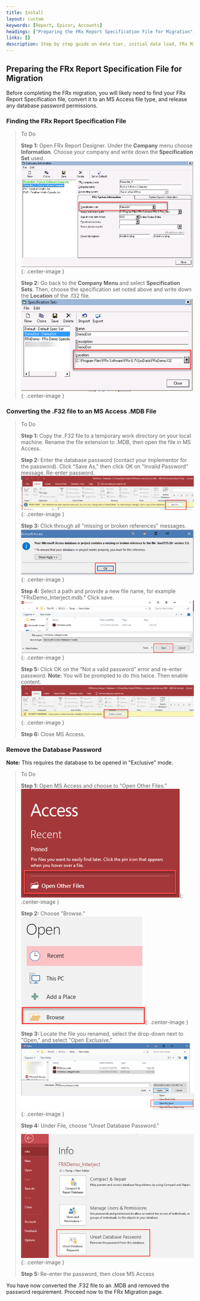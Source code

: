 ```yaml
---
title: Install
layout: custom
keywords: [Report, Epicor, Accounts]
headings: ["Preparing the FRx Report Specification File for Migration", "Finding the FRx Report Specification File", "Converting the .F32 file to an MS Access .MDB File", "Remove the Database Password"]
links: []
description: Step by step guide on data tier, initial data load, FRx Migration, and other key processes of installing of Interject for Financials Epicor Enterprise.
---
```


## Preparing the FRx Report Specification File for Migration
Before completing the FRx migration, you will likely need to find your FRx Report Specification file, convert it to an MS Access file type, and release any database password permissions. 


### Finding the FRx Report Specification File

> To Do
>
> **Step 1:** Open FRx Report Designer. Under the **Company** menu choose **Information**. Choose your company and write down the **Specification Set** used.
> ![](/images/A-InitialDataLoad/FRXCompanyInfo.png){: .center-image }
>
> **Step 2:** Go back to the **Company Menu** and select **Specification Sets**. Then, choose the specification set noted above and write down the **Location** of the .f32 file.
> ![](/images/A-InitialDataLoad/F32File.png){: .center-image }
>
> 

### Converting the .F32 file to an MS Access .MDB File 

> To Do
>
> **Step 1:** Copy the .F32 file to a temporary work directory on your local machine. Rename the file extension to .MDB, then open the file in MS Access.
>
> **Step 2:** Enter the database password \(contact your implementor for the password\). Click "Save As," then click OK on "Invalid Password" message. Re-enter password.
> ![](/images/A-InitialDataLoad/SaveLocalFRX.png){: .center-image }
>
> **Step 3:** Click through all "missing or broken references" messages.
> ![](/images/A-InitialDataLoad/ClickThroughErrors.png){: .center-image }
>
> **Step 4:** Select a path and provide a new file name, for example "FRxDemo_Interject.mdb." Click save.
> ![](/images/A-InitialDataLoad/SaveNewFile.png){: .center-image }
>
> **Step 5:** Click OK on the “Not a valid password” error and re-enter password. **Note:** You will be prompted to do this twice. Then enable content.
> ![](/images/A-InitialDataLoad/EnableContent.png){: .center-image }
>
> **Step 6:** Close MS Access.
>

### Remove the Database Password
**Note:** This requires the database to be opened in "Exclusive" mode.

> To Do
>
> **Step 1:** Open MS Access and choose to "Open Other Files."
> ![](/images/A-InitialDataLoad/OpenOtherFiles.png){: .center-image }
>
> **Step 2:** Choose "Browse."
> ![](/images/A-InitialDataLoad/BrowseFile.png){: .center-image }
>
> **Step 3:** Locate the file you renamed, select the drop-down next to "Open," and select "Open Exclusive."
> ![](/images/A-InitialDataLoad/OpenExclusive.png){: .center-image }
>
> **Step 4:** Under File, choose "Unset Database Password."
>
> ![](/images/A-InitialDataLoad/UnsetPW.png){: .center-image }
>
> **Step 5:** Re-enter the password, then close MS Access
>

You have now converted the .F32 file to an .MDB and removed the password requirement. Proceed now to the FRx Migration page.
